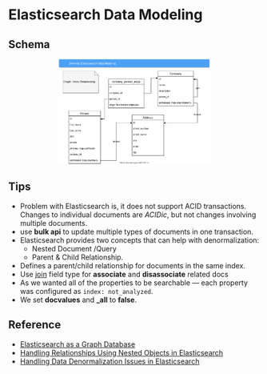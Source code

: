 # Elasticsearch Data Modeling

## Schema

<p align="center">
  <img src="images/schema.drawio.svg" width="60%">
</p>

## Tips

- Problem with Elasticsearch is, it does not support ACID transactions. Changes to individual documents are *ACIDic*, but not changes involving multiple documents.
- use **bulk api** to update multiple types of documents in one transaction.  
- Elasticsearch provides two concepts that can help with denormalization:
  - Nested Document /Query
  - Parent & Child Relationship.
- Defines a parent/child relationship for documents in the same index.
- Use [join](https://www.elastic.co/guide/en/elasticsearch/reference/current/parent-join.html) field type for **associate** and **disassociate** related docs
- As we wanted all of the properties to be searchable — each property was configured as `index: not_analyzed`.
- We set **docvalues** and **_all** to **false**.

## Reference

- [Elasticsearch as a Graph Database](https://medium.com/@imriqwe/elasticsearch-as-a-graph-database-bc0eee7f7622)
- [Handling Relationships Using Nested Objects in Elasticsearch](https://qbox.io/blog/handling-relationships-using-nested-objects-elasticsearch)
- [Handling Data Denormalization Issues in Elasticsearch](https://qbox.io/blog/handling-data-denormalisation-issues-in-elasticsearch/)
